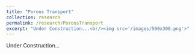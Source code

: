 ```yaml
---
title: "Porous Transport"
collection: research
permalink: /research/PorousTransport
excerpt: "Under Construction...<br/><img src='/images/500x300.png'>"
---
```


Under Construction...
